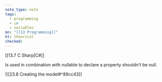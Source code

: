 ```yaml
---
note_type: note
tags:
  - programming
  - c#
  - variables
mn: "[[13 Programming]]"
kt: theorical
checked: 
---
```

[[13.7 C Sharp|C#]]

Is used in combination with nullable to declare a property shouldn't be null. 

![[23.8 Creating the model#^89cc43]]

